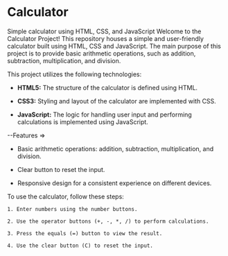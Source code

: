 # Calculator

Simple calculator using HTML, CSS, and JavaScript
Welcome to the Calculator Project! This repository houses a simple and user-friendly calculator built using HTML,
CSS and JavaScript. The main purpose of this project is to provide basic arithmetic operations, such as addition, 
subtraction, multiplication, and division. 

This project utilizes the following technologies:

- **HTML5:** The structure of the calculator is defined using HTML.

- **CSS3:** Styling and layout of the calculator are implemented with CSS.

- **JavaScript:** The logic for handling user input and performing calculations is implemented using JavaScript.

--Features =>

- Basic arithmetic operations: addition, subtraction, multiplication, and division.

- Clear button to reset the input.

- Responsive design for a consistent experience on different devices.

To use the calculator, follow these steps:

    1. Enter numbers using the number buttons.
    
    2. Use the operator buttons (+, -, *, /) to perform calculations.
    
    3. Press the equals (=) button to view the result.
    
    4. Use the clear button (C) to reset the input.




